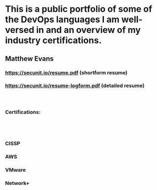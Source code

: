 # This is a public portfolio of some of the DevOps languages I am well-versed in and an overview of my industry certifications.

## Matthew Evans
### https://secunit.io/resume.pdf (shortform resume)
### https://secunit.io/resume-logform.pdf (detailed resume)
### &nbsp;
### Certifications:
### &nbsp;
|   |   |   |   |
|---|---|---|---|
### CISSP
### AWS
### VMware
### Network+